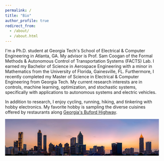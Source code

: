 ```yaml
---
permalink: /
title: "Bio"
author_profile: true
redirect_from: 
  - /about/
  - /about.html
---
```


I'm a Ph.D. student at Georgia Tech's School of Electrical & Computer Engineering in Atlanta, GA. My advisor is Prof. Sam Coogan of the Formal Methods & Autonomous Control of Transportation Systems (FACTS) Lab. I earned my Bachelor of Science in Aerospace Engineering with a minor in Mathematics from the University of Florida, Gainesville, FL. Furthermore, I recently completed my Master of Science in Electrical & Computer Engineering from Georgia Tech. My current research interests are in controls, machine learning, optimization, and stochastic systems, specifically with applications to autonomous systems and electric vehicles.

In addition to research, I enjoy cycling, running, hiking, and tinkering with hobby electronics. My favorite hobby is sampling the diverse cuisines offered by restaurants along [Georgia's Buford Highway](https://en.wikipedia.org/wiki/Buford_Highway).

 <img src="/images/atlanta2.jpg" alt="atlanta" class="image-rounded-corners">


